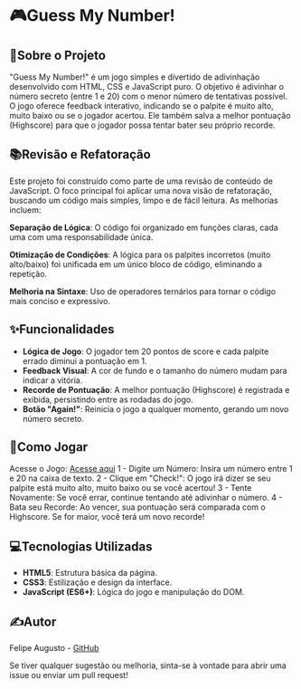 # 🎮Guess My Number!

## 🎯Sobre o Projeto

"Guess My Number!" é um jogo simples e divertido de adivinhação desenvolvido com HTML, CSS e JavaScript puro. O objetivo é adivinhar o número secreto (entre 1 e 20) com o menor número de tentativas possível. O jogo oferece feedback interativo, indicando se o palpite é muito alto, muito baixo ou se o jogador acertou. Ele também salva a melhor pontuação (Highscore) para que o jogador possa tentar bater seu próprio recorde.

## 📚Revisão e Refatoração

Este projeto foi construído como parte de uma revisão de conteúdo de JavaScript. O foco principal foi aplicar uma nova visão de refatoração, buscando um código mais simples, limpo e de fácil leitura. As melhorias incluem:

**Separação de Lógica**: O código foi organizado em funções claras, cada uma com uma responsabilidade única.

**Otimização de Condições**: A lógica para os palpites incorretos (muito alto/baixo) foi unificada em um único bloco de código, eliminando a repetição.

**Melhoria na Sintaxe**: Uso de operadores ternários para tornar o código mais conciso e expressivo.

## ✨Funcionalidades

- **Lógica de Jogo**: O jogador tem 20 pontos de score e cada palpite errado diminui a pontuação em 1.
- **Feedback Visual**: A cor de fundo e o tamanho do número mudam para indicar a vitória.
- **Recorde de Pontuação**: A melhor pontuação (Highscore) é registrada e exibida, persistindo entre as rodadas do jogo.
- **Botão "Again!"**: Reinicia o jogo a qualquer momento, gerando um novo número secreto.

## 🚀Como Jogar

Acesse o Jogo:
[Acesse aqui](https://felipedev90.github.io/GuessMyNumber/)
1 - Digite um Número: Insira um número entre 1 e 20 na caixa de texto.
2 - Clique em "Check!": O jogo irá dizer se seu palpite está muito alto, muito baixo ou se você acertou!
3 - Tente Novamente: Se você errar, continue tentando até adivinhar o número.
4 - Bata seu Recorde: Ao vencer, sua pontuação será comparada com o Highscore. Se for maior, você terá um novo recorde!

## 💻Tecnologias Utilizadas

- **HTML5**: Estrutura básica da página.
- **CSS3**: Estilização e design da interface.
- **JavaScript (ES6+)**: Lógica do jogo e manipulação do DOM.

## ✍️Autor

Felipe Augusto - [GitHub](www.github.com/felipedev90)

Se tiver qualquer sugestão ou melhoria, sinta-se à vontade para abrir uma issue ou enviar um pull request!
